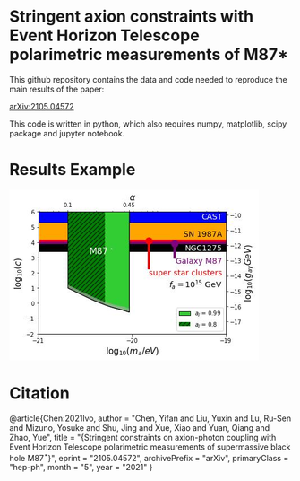# Stringent axion constraints with Event Horizon Telescope polarimetric measurements of M87*

This github repository contains the data and code needed to reproduce the main results of the paper:

[arXiv:2105.04572](https://arxiv.org/abs/2105.04572)

This code is written in python, which also requires numpy, matplotlib, scipy package and jupyter notebook. 

# Results Example
![Fugure 3](ul.jpg)

# Citation
@article{Chen:2021lvo,
    author = "Chen, Yifan and Liu, Yuxin and Lu, Ru-Sen and Mizuno, Yosuke and Shu, Jing and Xue, Xiao and Yuan, Qiang and Zhao, Yue",
    title = "{Stringent constraints on axion-photon coupling with Event Horizon Telescope polarimetric measurements of supermassive black hole M87$^\star$}",
    eprint = "2105.04572",
    archivePrefix = "arXiv",
    primaryClass = "hep-ph",
    month = "5",
    year = "2021"
}

